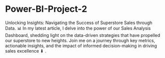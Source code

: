 # Power-BI-Project-2

Unlocking Insights: Navigating the Success of Superstore Sales through Data. 📊 In my latest article, I delve into the power of our Sales Analysis Dashboard, shedding light on the data-driven strategies that have propelled our superstore to new heights. 
Join me on a journey through key metrics, actionable insights, and the impact of informed decision-making in driving sales excellence ⬇ .
